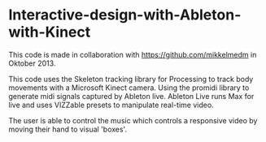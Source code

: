# Interactive-design-with-Ableton-with-Kinect
This code is made in collaboration with https://github.com/mikkelmedm in Oktober 2013.

This code uses the Skeleton tracking library for Processing to track body movements with a Microsoft Kinect camera. 
Using the promidi library to generate midi signals captured by Ableton live. 
Ableton Live runs Max for live and uses VIZZable presets to manipulate real-time video. 

The user is able to control the music which controls a responsive video by moving their hand to visual 'boxes'. 

